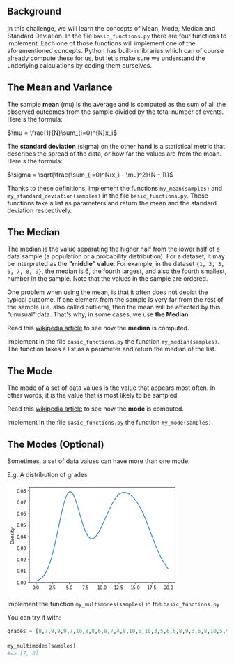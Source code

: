 ## Background

In this challenge, we will learn the concepts of Mean, Mode, Median and Standard Deviation. In the file `basic_functions.py` there are four functions to implement. Each one of those functions will implement one of the aforementioned concepts.  Python has built-in libraries which can of course already compute these for us, but let's make sure we understand the underlying calculations by coding them ourselves.

## The Mean and Variance
The sample **mean** (mu) is the average and is computed as the sum of all the observed outcomes from the sample divided by the total number of events. Here's the formula:

$\mu = \frac{1}{N}\sum_{i=0}^{N}x_i$

The **standard deviation** (sigma) on the other hand is a statistical metric that describes the spread of the data, or how far the values are from the mean. Here's the formula:

$\sigma = \sqrt{\frac{\sum_{i=0}^N(x_i - \mu)^2}{N - 1}}$

Thanks to these definitions, implement the functions `my_mean(samples)` and `my_standard_deviation(samples)` in the file `basic_functions.py`. These functions take a list as parameters and return the mean and the standard deviation respectively.

## The Median

The median is the value separating the higher half from the lower half of a data sample (a population or a probability distribution). For a dataset, it may be interpreted as the **"middle" value**. For example, in the dataset `{1, 3, 3, 6, 7, 8, 9}`, the median is 6, the fourth largest, and also the fourth smallest, number in the sample. Note that the values in the sample are ordered.

One problem when using the mean, is that it often does not depict the typical outcome. If one element from the sample is very far from the rest of the sample (i.e. also called outliers), then the mean will be affected by this "unusual" data. That's why, in some cases, we use **the Median**.

Read this [wikipedia article](https://en.wikipedia.org/wiki/Median) to see how the **median** is computed.

Implement in the file `basic_functions.py` the function `my_median(samples)`. The function takes a list as a parameter and return the median of the list.

## The Mode

The mode of a set of data values is the value that appears most often. In other words, it is the value that is most likely to be sampled.

Read this [wikipedia article](https://en.wikipedia.org/wiki/Mode_(statistics)) to see how the **mode** is computed.

Implement in the file `basic_functions.py` the function `my_mode(samples)`.

## The Modes (Optional)

Sometimes, a set of data values can have more than one mode.

E.g. A distribution of grades

![grades_distribution](https://raw.githubusercontent.com/lewagon/data-images/master/math/grades.png)

Implement the function `my_multimodes(samples)` in the `basic_functions.py`

You can try it with:

```python
grades = [8,7,9,9,9,7,10,8,8,6,9,7,4,8,10,6,10,3,5,6,6,8,9,3,6,8,10,5,9,9,8,8,4,8,8,7,7,8,3,7,7,6,7,5,10,8,7,6,9,6,6,8,8,9,9,8,8,10,8,4,8,10,7,8,5,5,8,7,3,8,4,7,4,5,7,9,8,9,7,7,4,7,5,8,6,6,8,6,6,5,6,9,10,6,10,8,6,7,6,5,9,8,5,2,7,9,7,6,9,1,6,7,6,7,7,10,7,5,6,8,6,9,0,9,7,7,7,7,8,8,6,9,7,8,5,2,9,7,6,7,6,5,4]

my_multimodes(samples)
#=> [7, 8]
```
